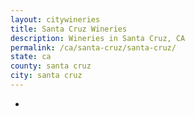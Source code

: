 ```yaml
---
layout: citywineries
title: Santa Cruz Wineries
description: Wineries in Santa Cruz, CA
permalink: /ca/santa-cruz/santa-cruz/
state: ca
county: santa cruz
city: santa cruz
---
```

-
